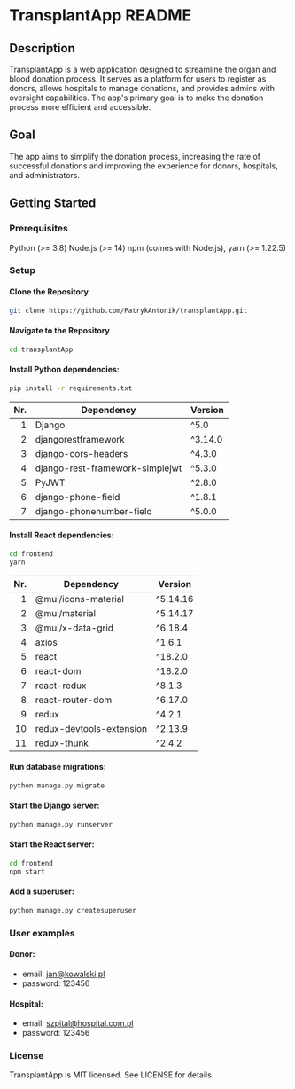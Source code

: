 # TransplantApp README

## Description

TransplantApp is a web application designed to streamline the organ and blood donation process. It serves as a platform
for users to register as donors, allows hospitals to manage donations, and provides admins with oversight capabilities.
The app's primary goal is to make the donation process more efficient and accessible.

## Goal

The app aims to simplify the donation process, increasing the rate of successful donations and improving the experience
for donors, hospitals, and administrators.

## Getting Started

### Prerequisites

Python (>= 3.8)
Node.js (>= 14)
npm (comes with Node.js),
yarn (>= 1.22.5)

### Setup

#### Clone the Repository

```bash
git clone https://github.com/PatrykAntonik/transplantApp.git
```

#### Navigate to the Repository

```bash
cd transplantApp
```

#### Install Python dependencies:

```bash
pip install -r requirements.txt
```

| Nr. | Dependency                      | Version |
|----:|---------------------------------|---------|
|   1 | Django                          | ^5.0    |
|   2 | djangorestframework             | ^3.14.0 |
|   3 | django-cors-headers             | ^4.3.0  |
|   4 | django-rest-framework-simplejwt | ^5.3.0  |
|   5 | PyJWT                           | ^2.8.0  |
|   6 | django-phone-field              | ^1.8.1  |
|   7 | django-phonenumber-field        | ^5.0.0  |

#### Install React dependencies:

```bash
cd frontend
yarn
```

| Nr. | Dependency                        | Version  |
|----:|-----------------------------------|----------|
|   1 | @mui/icons-material               | ^5.14.16 |
|   2 | @mui/material                     | ^5.14.17 |
|   3 | @mui/x-data-grid                  | ^6.18.4  |
|   4 | axios                             | ^1.6.1   |
|   5 | react                             | ^18.2.0  |
|   6 | react-dom                         | ^18.2.0  |
|   7 | react-redux                       | ^8.1.3   |
|   8 | react-router-dom                  | ^6.17.0  |
|   9 | redux                             | ^4.2.1   |
|  10 | redux-devtools-extension          | ^2.13.9  |
|  11 | redux-thunk                       | ^2.4.2   |


#### Run database migrations:

```bash
python manage.py migrate
```

#### Start the Django server:

```bash
python manage.py runserver
```

#### Start the React server:

```bash
cd frontend
npm start
```

#### Add a superuser:

```bash
python manage.py createsuperuser
```

### User examples
#### Donor:
- email: jan@kowalski.pl
- password: 123456

#### Hospital:
- email: szpital@hospital.com.pl
- password: 123456

### License

TransplantApp is MIT licensed. See LICENSE for details.

